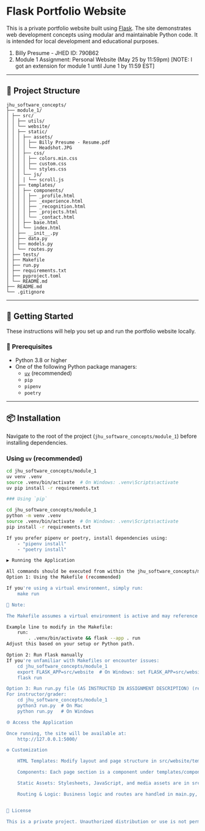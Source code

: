 # Flask Portfolio Website

This is a private portfolio website built using [Flask](https://flask.palletsprojects.com/). The site demonstrates web development concepts using modular and maintainable Python code. It is intended for local development and educational purposes.

1. Billy Presume -  JHED ID: 790B62
2. Module 1 Assignment: Personal Website (May 25 by 11:59pm) [NOTE: I got an extension for module 1 until June 1 by 11:59 EST]

---

## 📁 Project Structure

```text
jhu_software_concepts/
├── module_1/
│ ├── src/
│ │ ├── utils/
│ │ └── website/
│ │ ├── static/
│ │ │ ├── assets/
│ │ │ │ ├── Billy Presume - Resume.pdf
│ │ │ │ └── Headshot.JPG
│ │ │ ├── css/
│ │ │ │ ├── colors.min.css
│ │ │ │ ├── custom.css
│ │ │ │ └── styles.css
│ │ │ └── js/
│ │ │ │ └── scroll.js
│ │ ├── templates/
│ │ │ ├── components/
│ │ │ │ ├── _profile.html
│ │ │ │ ├── _experience.html
│ │ │ │ ├── _recognition.html
│ │ │ │ ├── _projects.html
│ │ │ │ └── _contact.html
│ │ │ ├── base.html
│ │ │ └── index.html
│ │ ├── __init__.py
│ │ ├── data.py
│ │ ├── models.py
│ │ └── routes.py
│ ├── tests/
│ ├── Makefile
│ ├── run.py
│ ├── requirements.txt
│ ├── pyproject.toml
│ └── README.md
├── README.md
└── .gitignore
```

---

## 🚀 Getting Started

These instructions will help you set up and run the portfolio website locally.

### 🔧 Prerequisites

- Python 3.8 or higher
- One of the following Python package managers:
  - [`uv`](https://github.com/astral-sh/uv) (recommended)
  - `pip`
  - `pipenv`
  - `poetry`

---

## 📦 Installation

Navigate to the root of the project (`jhu_software_concepts/module_1`) before installing dependencies.

### Using `uv` (recommended)

```bash
cd jhu_software_concepts/module_1
uv venv .venv
source .venv/bin/activate  # On Windows: .venv\Scripts\activate
uv pip install -r requirements.txt

### Using `pip`

cd jhu_software_concepts/module_1
python -m venv .venv
source .venv/bin/activate  # On Windows: .venv\Scripts\activate
pip install -r requirements.txt

If you prefer pipenv or poetry, install dependencies using:
    - "pipenv install"
    - "poetry install"

▶️ Running the Application

All commands should be executed from within the jhu_software_concepts/module_1 directory.
Option 1: Using the Makefile (recommended)

If you're using a virtual environment, simply run:
    make run

🔧 Note:

The Makefile assumes a virtual environment is active and may reference .venv. If you're not using a virtual environment, you must update the Makefile accordingly.

Example line to modify in the Makefile:
    run:
        . .venv/bin/activate && flask --app . run
Adjust this based on your setup or Python path.

Option 2: Run Flask manually
If you're unfamiliar with Makefiles or encounter issues:
    cd jhu_software_concepts/module_1
    export FLASK_APP=src/website  # On Windows: set FLASK_APP=src/website
    flask run

Option 3: Run run.py file (AS INSTRUCTED IN ASSIGNMENT DESCRIPTION) (recommended)
For instructor/grader:
    cd jhu_software_concepts/module_1
    python3 run.py  # On Mac
    python run.py   # On Windows

🌐 Access the Application

Once running, the site will be available at:
    http://127.0.0.1:5000/

⚙️ Customization

    HTML Templates: Modify layout and page structure in src/website/templates/.

    Components: Each page section is a component under templates/components/.

    Static Assets: Stylesheets, JavaScript, and media assets are in src/website/static/.

    Routing & Logic: Business logic and routes are handled in main.py, routes.py, and supporting modules under src/website/.


🔐 License

This is a private project. Unauthorized distribution or use is not permitted.